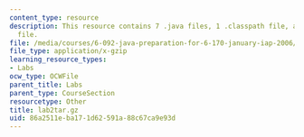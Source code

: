 ```yaml
---
content_type: resource
description: This resource contains 7 .java files, 1 .classpath file, and 1 .project
  file.
file: /media/courses/6-092-java-preparation-for-6-170-january-iap-2006/86a2511eba171d62591a88c67ca9e93d_lab2tar.gz
file_type: application/x-gzip
learning_resource_types:
- Labs
ocw_type: OCWFile
parent_title: Labs
parent_type: CourseSection
resourcetype: Other
title: lab2tar.gz
uid: 86a2511e-ba17-1d62-591a-88c67ca9e93d
---
```

